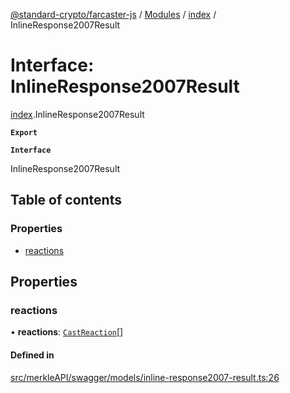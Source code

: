 [@standard-crypto/farcaster-js](../README.md) / [Modules](../modules.md) / [index](../modules/index.md) / InlineResponse2007Result

# Interface: InlineResponse2007Result

[index](../modules/index.md).InlineResponse2007Result

**`Export`**

**`Interface`**

InlineResponse2007Result

## Table of contents

### Properties

- [reactions](index.InlineResponse2007Result.md#reactions)

## Properties

### reactions

• **reactions**: [`CastReaction`](index.CastReaction.md)[]

#### Defined in

[src/merkleAPI/swagger/models/inline-response2007-result.ts:26](https://github.com/standard-crypto/farcaster-js/blob/main/src/merkleAPI/swagger/models/inline-response2007-result.ts#L26)
